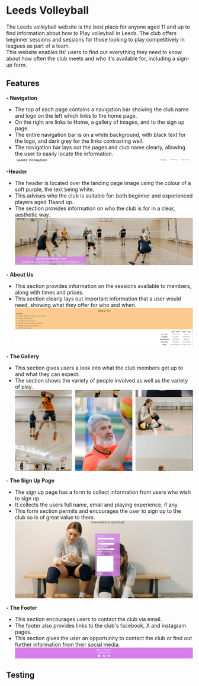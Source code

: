# Leeds Volleyball

The Leeds volleyball website is the best place for anyone aged 11 and up to find information about how to Play volleyball in Leeds.
The club offers beginner sessions and sessions for those looking to play competitively in leagues as part of a team.  
This website enables its' users to find out everything they need to know about how often the club meets and who it's available for, including a sign-up form.  

## Features

**- Navigation**

- The top of each page contains a navigation bar showing the club name and logo on the left which links to the home page.
- On the right are links to Home, a gallery of images, and to the sign up page.
- The entire navigation bar is on a white background, with black text for the logo, and dark grey for the links contrasting well.
- The navigation bar lays out the pages and club name clearly, allowing the user to easily locate the information.
![](assets/images/Nav-Bar.png)

**-Header**
- The header is located over the landing page image using the colour of a soft purple, the text being white.
- This advises who the club is suitable for: both beginner and experienced players aged 11aand up.
- The section provides information on who the club is for in a clear, aesthetic way.
![](assets/images/Header.png)

**- About Us**
- This section provides information on the sessions available to members, along with times and prices.
- This section clearly lays out important information that a user would need, showing what they offer for who and when.
![](assets/images/About-us.png)

**- The Gallery**
- This section gives users a look into what the club members get up to and what they can expect.
- The section shows the variety of people involved as well as the variety of play.
![](assets/images/Gallery.png)

**- The Sign Up Page**
- The sign up page has a form to collect information from users who wish to sign up.
- It collects the users full name, email and playing experience, if any.
- This form section permits and encourages the user to sign up to the club so is of great value to them.
![](assets/images/Sign-up.png)

**- The Footer**
- This section encourages users to contact the club via email.
- The footer also provides links to the club's facebook, X and instagram pages.
- This section gives the user an opportunity to contact the club or find out further information from their social media.
![](assets/images/Footer.png)

## Testing
